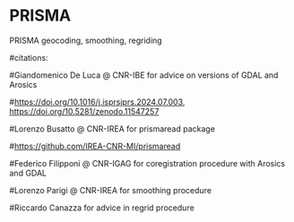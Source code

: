 # PRISMA

PRISMA geocoding, smoothing, regriding



\#citations: 



\#Giandomenico De Luca @ CNR-IBE for advice on versions of GDAL and Arosics

\#https://doi.org/10.1016/j.isprsjprs.2024.07.003, https://doi.org/10.5281/zenodo.11547257



\#Lorenzo Busatto @ CNR-IREA for prismaread package 

\#https://github.com/IREA-CNR-MI/prismaread



\#Federico Filipponi @ CNR-IGAG for coregistration procedure with Arosics and GDAL



\#Lorenzo Parigi @ CNR-IREA for smoothing procedure



\#Riccardo Canazza for advice in regrid procedure

